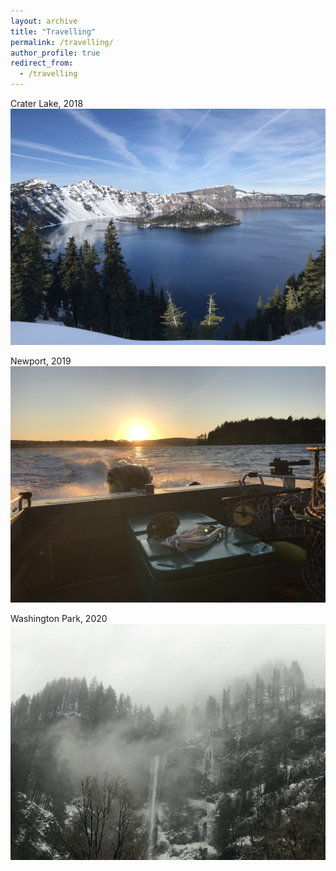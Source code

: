 ```yaml
---
layout: archive
title: "Travelling"
permalink: /travelling/
author_profile: true
redirect_from:
  - /travelling
---
```


Crater Lake, 2018
<img class="fit-picture"
     src="/images/travel1.JPG"
     alt="Crater Lake, 2018">

Newport, 2019
<img class="fit-picture"
     src="/images/travel3.JPG"
     alt="Newport, 2019">
     
Washington Park, 2020
<img class="fit-picture"
     src="/images/travel2.jpeg"
     alt="Washington Park, 2020">
     

     

     
   